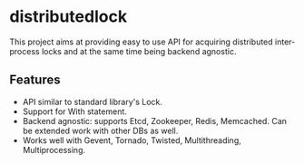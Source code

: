 # distributedlock

This project aims at providing easy to use API for acquiring distributed
inter-process locks and at the same time being backend agnostic.

## Features

* API similar to standard library's Lock.
* Support for With statement.
* Backend agnostic: supports Etcd, Zookeeper, Redis, Memcached. Can be extended
  work with other DBs as well.
* Works well with Gevent, Tornado, Twisted, Multithreading, Multiprocessing.
